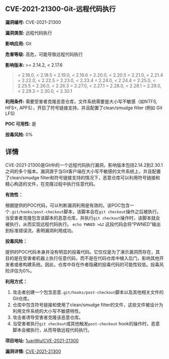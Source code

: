 ## CVE-2021-21300-Git-远程代码执行

**漏洞编号:** CVE-2021-21300

**漏洞类型:** 远程代码执行

**影响应用:** Git

**危害等级:** 高危，可能导致远程代码执行

**影响版本:** >= 2.14.2, < 2.17.6
>= 2.18.0, < 2.18.5
>= 2.19.0, < 2.19.6
>= 2.20.0, < 2.20.5
>= 2.21.0, < 2.21.4
>= 2.22.0, < 2.22.5
>= 2.23.0, < 2.23.4
>= 2.24.0, < 2.24.4
>= 2.25.0, < 2.25.5
>= 2.26.0, < 2.26.3
>= 2.27.0, < 2.27.1
>= 2.28.0, < 2.28.1
>= 2.29.0, < 2.29.3
>= 2.30.0, < 2.30.1

**利用条件:** 需要受害者克隆恶意仓库，文件系统需要是大小写不敏感（如NTFS, HFS+, APFS），开启了符号链接支持，并且配置了clean/smudge filter (例如 Git LFS)

**POC 可用性:** 是

**投毒风险:** 0%

## 详情

CVE-2021-21300是Git中的一个远程代码执行漏洞，影响版本包括2.14.2到2.30.1之间的多个版本。漏洞源于当Git客户端在大小写不敏感的文件系统上，并且配置了clean/smudge filter和符号链接支持的情况下，恶意仓库可以利用符号链接和精心构造的文件，在克隆过程中执行任意代码。

**有效性：**

根据提供的POC代码，可以判断漏洞利用是有效的。该POC包含一个`.git/hooks/post-checkout`脚本，该脚本会在`git checkout`操作之后被执行。当受害者克隆包含该脚本的恶意仓库，并执行`git checkout`操作时，该脚本就会被执行，从而实现远程代码执行。 `echo PWNED >&2` 这段代码会将“PWNED”输出到标准错误流，表明漏洞利用成功。

**投毒风险：**

提供的POC代码本身并没有明显的投毒代码。它仅仅是为了演示漏洞而存在，其目的是在受害者机器上执行任意代码，而不是在代码仓库中植入后门，影响其他开发者或者构建系统。因此，仓库中存在作者隐藏的投毒代码的可能性较低。投毒风险评估为0%。

**利用方式：**

1.  攻击者创建一个包含恶意`.git/hooks/post-checkout`脚本以及其他相关文件的Git仓库。
2.  仓库中包含符号链接和使用了clean/smudge filter的文件，这些文件被设计为利用文件系统的大小写不敏感特性。
3.  攻击者诱导受害者克隆该恶意仓库。
4.  当受害者执行`git checkout`或其他触发`post-checkout` hook的操作时，恶意脚本会被执行，从而导致远程代码执行。

**项目地址:** [1uanWu/CVE-2021-21300](https://github.com/1uanWu/CVE-2021-21300)

**漏洞详情:** [CVE-2021-21300](https://nvd.nist.gov/vuln/detail/CVE-2021-21300)